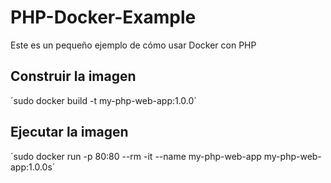 # PHP-Docker-Example
Este es un pequeño ejemplo de cómo usar Docker con PHP

## Construir la imagen
´sudo docker build -t my-php-web-app:1.0.0´
## Ejecutar la imagen
´sudo docker run -p 80:80 --rm -it --name my-php-web-app my-php-web-app:1.0.0s´